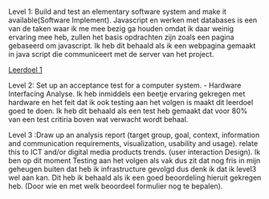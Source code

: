 Level 1: Build and test an elementary software system and make it available(Software Implement).
Javascript en werken met databases is een van de taken waar ik me mee bezig ga houden omdat ik daar weinig ervaring mee heb, zullen het basis opdrachten zijn zoals een pagina gebaseerd om javascript. Ik heb dit behaald als ik een webpagina gemaakt in java script die communiceert met de server van het project.

[Leerdoel 1](../STARRLeerdoel1STARR.md)

Level 2: Set up an acceptance test for a computer system. - Hardware Interfacing Analyse.
Ik heb inmiddels een beetje ervaring gekregen met hardware en het feit dat ik ook testing aan het volgen is maakt dit leerdoel goed te doen. Ik heb dit behaald als een test heb gemaakt dat voor 80% van een test critiria boven wat verwacht wordt behaal. 





Level 3 :Draw up an analysis report (target group, goal, context, information and communication requirements, visualization, usability and usage).
relate this to ICT and/or digital media products trends. (user interaction Design).
Ik ben op dit moment Testing aan het volgen als vak dus zit dat nog fris in mijn geheugen buiten dat heb ik infrastructure gevolgd dus denk ik dat ik level3 wel aan kan. Dit heb ik behaald als ik een goed beoordeling hieruit gekregen heb. (Door wie en met welk beoordeel formulier nog te bepalen).



